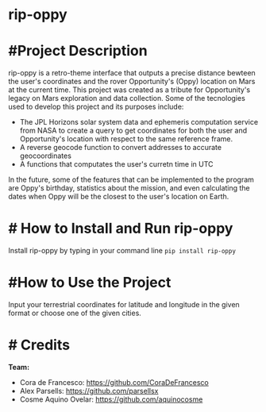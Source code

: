 # rip-oppy
# #Project Description
rip-oppy is a retro-theme interface that outputs a precise distance bewteen the user's coordinates and the rover Opportunity's (Oppy) location on Mars at the current time. This project was created as a tribute for Opportunity's legacy on Mars exploration and data collection. 
Some of the tecnologies used to develop this project and its purposes include:
-  The JPL Horizons solar system data and ephemeris computation service from NASA to create a query to get coordinates for both the user and Opportunity's location with respect to the same reference frame. 
- A reverse geocode function to convert addresses to accurate geocoordinates
- A functions that computates the user's curretn time in UTC  <br />

In the future, some of the features that can be implemented to the program are Oppy's birthday, statistics about the mission, and even calculating the dates when Oppy will be the closest to the user's location on Earth.
# # How to Install and Run rip-oppy
Install rip-oppy by typing in your command line `pip install rip-oppy ` 
# #How to Use the Project 
Input your terrestrial coordinates for latitude and longitude in the given format or choose one of the given cities.
# # Credits
**Team:** <br />
- Cora de Francesco: https://github.com/CoraDeFrancesco  <br />
- Alex Parsells: https://github.com/parsellsx   <br />
- Cosme Aquino Ovelar: https://github.com/aquinocosme  <br />



